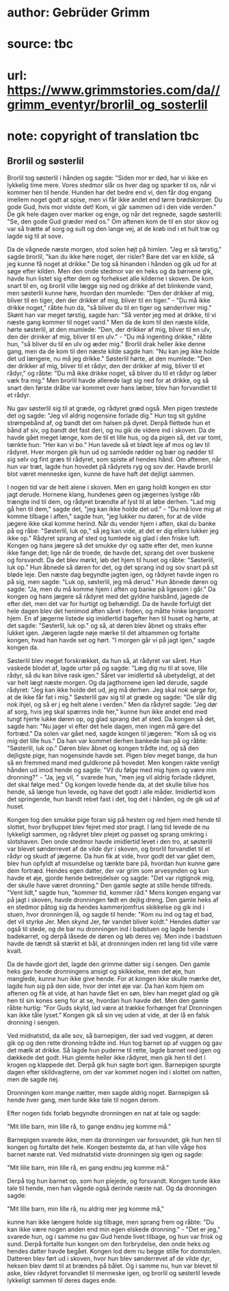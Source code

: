 # author: Gebrüder Grimm
# source: tbc
# url: https://www.grimmstories.com/da//grimm_eventyr/brorlil_og_sosterlil
# note: copyright of translation tbc

## Brorlil og søsterlil 

Brorlil tog søsterlil i hånden og sagde: "Siden mor er død, har vi ikke
en lykkelig time mere. Vores stedmor slår os hver dag og sparker til os,
når vi kommer hen til hende. Hunden har det bedre end vi, den får dog
engang imellem noget godt at spise, men vi får ikke andet end tørre
brødskorper. Du gode Gud, hvis mor vidste det! Kom, vi går sammen ud i
den vide verden." De gik hele dagen over marker og enge, og når det
regnede, sagde søsterlil: "Se, den gode Gud græder med os." Om aftenen
kom de til en stor skov og var så trætte af sorg og sult og den lange
vej, at de krøb ind i et hult træ og lagde sig til at sove.

Da de vågnede næste morgen, stod solen højt på himlen. "Jeg er så
tørstig," sagde brorlil, "kan du ikke høre noget, der risler? Bare det
var en kilde, så jeg kunne få noget at drikke." De tog så hinanden i
hånden og gik ud for at søge efter kilden. Men den onde stedmor var en
heks og da børnene gik, havde hun listet sig efter dem og forhekset alle
kilderne i skoven. De kom snart til en, og brorlil ville lægge sig ned
og drikke af det blinkende vand, men søsterlil kunne høre, hvordan den
mumlede: "Den der drikker af mig, bliver til en tiger, den der drikker
af mig, bliver til en tiger." - "Du må ikke drikke noget," råbte hun
da, "så bliver du til en tiger og sønderriver mig." Skønt han var
meget tørstig, sagde han: "Så venter jeg med at drikke, til vi næste
gang kommer til noget vand." Men da de kom til den næste kilde, hørte
søsterlil, at den mumlede: "Den, der drikker af mig, bliver til en ulv,
den der drinker af mig, bliver til en ulv." - "Du må ingenting
drikke," råbte hun, "så bliver du til en ulv og æder mig." Brorlil
drak heller ikke denne gang, men da de kom til den næste kilde sagde
han: "Nu kan jeg ikke holde det ud længere, nu må jeg drikke."
Søsterlil hørte, at den mumlede: "Den der drikker af mig, bliver til et
rådyr, den der drikker af mig, bliver til et rådyr," og råbte: "Du må
ikke drikke noget, så bliver du til et rådyr og løber væk fra mig." Men
brorlil havde allerede lagt sig ned for at drikke, og så snart den
første dråbe var kommet over hans læber, blev han forvandlet til et
rådyr.

Nu gav søsterlil sig til at græde, og rådyret græd også. Men pigen
trøstede det og sagde: "Jeg vil aldrig nogensine forlade dig." Hun tog
sit gyldne strømpebånd af, og bandt det om halsen på dyret. Derpå
flettede hun et bånd af siv, og bandt det fast deri, og nu gik de videre
ind i skoven. Da de havde gået meget længe, kom de til et lille hus, og
da pigen så, det var tomt, tænkte hun: "Her kan vi bo." Hun lavede så
et blødt leje af mos og løv til rådyret. Hver morgen gik hun ud og
samlede rødder og bær og nødder til sig selv og fint græs til rådyret,
som spiste af hendes hånd. Om aftenen, når hun var træt, lagde hun
hovedet på rådyrets ryg og sov der. Havde brorlil blot været menneske
igen, kunne de have haft det dejligt sammen.

I nogen tid var de helt alene i skoven. Men en gang holdt kongen en stor
jagt derude. Hornene klang, hundenes gøen og jægernes lystige råb
trængte ind til dem, og rådyret brændte af lyst til at løbe derhen.
"Lad mig gå hen til dem," sagde det, "jeg kan ikke holde det ud." -
"Du må love mig at komme tilbage i aften," sagde hun, "jeg lukker nu
døren, for at de vilde jægere ikke skal komme herind. Når du vender hjem
i aften, skal du banke på og råbe: "Søsterlil, luk op," så jeg kan
vide, at det er dig ellers lukker jeg ikke op." Rådyret sprang af sted
og tumlede sig glad i den friske luft. Kongen og hans jægere så det
smukke dyr og satte efter det, men kunne ikke fange det; lige når de
troede, de havde det, sprang det over buskene og forsvandt. Da det blev
mørkt, løb det hjem til huset og råbte: "Søsterlil, luk op." Hun
åbnede så døren for det, og det sprang ind og sov snart på sit bløde
leje. Den næste dag begyndte jagten igen, og rådyret havde ingen ro på
sig, men sagde: "Luk op, søsterlil, jeg må derud." Hun åbnede døren og
sagde: "Ja, men du må komme hjem i aften og banke på ligesom i går."
Da kongen og hans jægere så rådyret med det gyldne halsbånd, jagede de
efter det, men det var for hurtigt og behændigt. Da de havde forfulgt
det hele dagen blev det henimod aften såret i foden, og måtte hinke
langsomt hjem. En af jægerne listede sig imidlertid bagefter hen til
huset og hørte, at det sagde: "Søsterlil, luk op." og så, at døren
blev åbnet og straks efter lukket igen. Jægeren lagde nøje mærke til det
altsammen og fortalte kongen, hvad han havde set og hørt. "I morgen går
vi på jagt igen," sagde kongen da.

Søsterlil blev meget forskrækket, da hun så, at rådyret var såret. Hun
vaskede blodet af, lagde urter på og sagde: "Læg dig nu til at sove,
lille rådyr, så du kan blive rask igen." Såret var imidlertid så
ubetydeligt, at det var helt lægt næste morgen. Og da jagthornene igen
lød derude, sagde rådyret: "Jeg kan ikke holde det ud, jeg må derhen.
Jeg skal nok sørge for, at de ikke får fat i mig." Søsterlil gav sig
til at græde og sagde: "De slår dig nok ihjel, og så er j eg helt alene
i verden." Men da rådyret sagde: "Jeg dør af sorg, hvis jeg skal
spærres inde her," kunne hun ikke andet end med tungt hjerte lukke
døren op, og glad sprang det af sted. Da kongen så det, sagde han: "Nu
jager vi efter det hele dagen, men ingen må gøre det fortræd." Da solen
var gået ned, sagde kongen til jægeren: "Kom så og vis mig det lille
hus." Da han var kommet derhen bankede han på og råbte: "Søsterlil,
luk op." Døren blev åbnet og kongen trådte ind, og så den dejligste
pige, han nogensinde havde set. Pigen blev meget bange, da hun så en
fremmed mand med guldkrone på hovedet. Men kongen rakte venligt hånden
ud imod hende og sagde: "Vil du følge med mig hjem og være min
dronning?" - "Ja, jeg vil, " svarede hun, "men jeg vil aldrig
forlade rådyret, det skal følge med." Og kongen lovede hende da, at det
skulle blive hos hende, så længe hun levede, og have det godt i alle
måder. Imidlertid kom det springende, hun bandt rebet fast i det, tog
det i hånden, og de gik ud af huset.

Kongen tog den smukke pige foran sig på hesten og red hjem med hende til
slottet, hvor brylluppet blev fejret med stor pragt. I lang tid levede
de nu lykkeligt sammen, og rådyret blev plejet og passet og sprang
omkring i slotshaven. Den onde stedmor havde imidlertid levet i den tro,
at søsterlil var blevet sønderrevet af de vilde dyr i skoven, og brorlil
forvandlet til et rådyr og skudt af jægerne. Da hun fik at vide, hvor
godt det var gået dem, blev hun opfyldt af misundelse og tænkte bare på,
hvordan hun kunne gøre dem fortræd. Hendes egen datter, der var grim som
arvesynden og kun havde et øje, gjorde hende bebrejdelser og sagde:
"Det var rigtignok mig, der skulle have været dronning." Den gamle
søgte at stille hende tilfreds. "Vent lidt," sagde hun, "kommer tid,
kommer råd." Mens kongen engang var på jagt i skoven, havde dronningen
født en dejlig dreng. Den gamle heks af en stedmor påtog sig da hendes
kammerjomfrus skikkelse og gik ind i stuen, hvor dronningen lå, og sagde
til hende: "Kom nu ind og tag et bad, det vil styrke Jer. Men skynd
Jer, før vandet bliver koldt." Hendes datter var også til stede, og de
bar nu dronningen ind i badstuen og lagde hende i badekarret, og derpå
låsede de døren og løb deres vej. Men inde i badstuen havde de tændt så
stærkt et bål, at dronningen inden ret lang tid ville være kvalt.

Da de havde gjort det, lagde den grimme datter sig i sengen. Den gamle
heks gav hende dronningens ansigt og skikkelse, men det øje, hun
manglede, kunne hun ikke give hende. For at kongen ikke skulle mærke
det, lagde hun sig på den side, hvor der intet øje var. Da han kom hjem
om aftenen og fik at vide, at han havde fået en søn, blev han meget glad
og gik hen til sin kones seng for at se, hvordan hun havde det. Men den
gamle råbte hurtig: "For Guds skyld, lad være at trække forhænget fra!
Dronningen kan ikke tåle lyset." Kongen gik så sin vej uden at vide, at
der lå en falsk dronning i sengen.

Ved midnatstid, da alle sov, så barnepigen, der sad ved vuggen, at døren
gik op og den rette dronning trådte ind. Hun tog barnet op af vuggen og
gav det mælk at drikke. Så lagde hun puderne til rette, lagde barnet ned
igen og dækkede det godt. Hun glemte heller ikke rådyret, men gik hen
til det i krogen og klappede det. Derpå gik hun sagte bort igen.
Barnepigen spurgte dagen efter skildvagterne, om der var kommet nogen
ind i slottet om natten, men de sagde nej.

Dronningen kom mange nætter, men sagde aldrig noget. Barnepigen så hende
hver gang, men turde ikke tale til nogen derom.

Efter nogen tids forløb begyndte dronningen en nat at tale og sagde:

"Mit lille barn, min lille rå,
to gange endnu jeg komme må."

Barnepigen svarede ikke, men da dronningen var forsvundet, gik hun hen
til kongen og fortalte det hele. Kongen bestemte da, at han ville våge
hos barnet næste nat. Ved midnatstid viste dronningen sig igen og sagde:

"Mit lille barn, min lille rå,
en gang endnu jeg komme må."

Derpå tog hun barnet op, som hun plejede, og forsvandt. Kongen turde
ikke tale til hende, men han vågede også derinde næste nat. Og da
dronningen sagde:

"Mit lille barn, min lille rå,
nu aldrig mer jeg komme må,"

kunne han ikke længere holde sig tilbage, men sprang frem og råbte: "Du
kan ikke være nogen anden end min egen elskede dronning." - "Det er
jeg," svarede hun, og i samme nu gav Gud hende livet tilbage, og hun
var frisk og sund. Derpå fortalte hun kongen om den forbrydelse, den
onde heks og hendes datter havde begået. Kongen lod dem nu begge stille
for domstolen. Datteren blev ført ud i skoven, hvor hun blev sønderrevet
af de vilde dyr, heksen blev dømt til at brændes på bålet. Og i samme
nu, hun var blevet til aske, blev rådyret forvandlet til menneske igen,
og brorlil og søsterlil levede lykkeligt sammen til deres dages ende.
